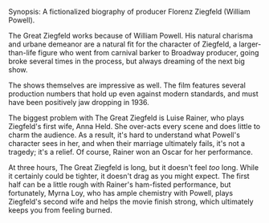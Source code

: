 Synopsis: A fictionalized biography of producer Florenz Ziegfeld (William Powell).

The Great Ziegfeld works because of William Powell. His natural charisma and urbane demeanor are a natural fit for the character of Ziegfeld, a larger-than-life figure who went from carnival barker to Broadway producer, going broke several times in the process, but always dreaming of the next big show.

The shows themselves are impressive as well. The film features several production numbers that hold up even against modern standards, and must have been positively jaw dropping in 1936. 

The biggest problem with The Great Ziegfeld is Luise Rainer, who plays Ziegfeld's first wife, Anna Held. She over-acts every scene and does little to charm the audience. As a result, it's hard to understand what Powell's character sees in her, and when their marriage ultimately fails, it's not a tragedy; it's a relief. Of course, Rainer won an Oscar for her performance.

At three hours, The Great Ziegfeld is long, but it doesn't feel <em>too</em> long. While it certainly could be tighter, it doesn't drag as you might expect. The first half can be a little rough with Rainer's ham-fisted performance, but fortunately, Myrna Loy, who has ample chemistry with Powell, plays Ziegfeld's second wife and helps the movie finish strong, which ultimately keeps you from feeling burned.

